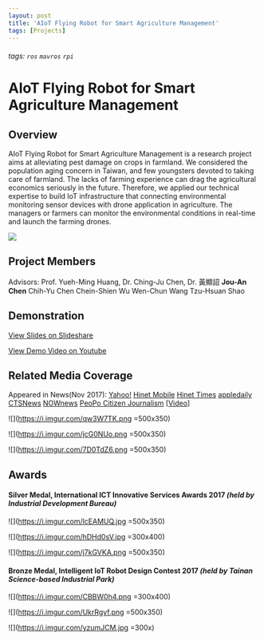 ```yaml
---
layout: post
title: 'AIoT Flying Robot for Smart Agriculture Management'
tags: [Projects]
---
```


###### tags: `ros` `mavros` `rpi` 

# AIoT Flying Robot for Smart Agriculture Management

## Overview
AIoT Flying Robot for Smart Agriculture Management is a research project aims at alleviating pest damage on crops in farmland. We considered the population aging concern in Taiwan, and few youngsters devoted to taking care of farmland. The lacks of farming experience can drag the agricultural economics seriously in the future. Therefore, we applied our technical expertise to build IoT infrastructure that connecting environmental monitoring sensor devices with drone application in agriculture. The managers or farmers can monitor the environmental conditions in real-time and launch the farming drones. 

![](https://i.imgur.com/n4y0L7X.jpg)


## Project Members
Advisors: Prof. Yueh-Ming Huang, Dr. Ching-Ju Chen, Dr. 黃顯詔
**Jou-An Chen**
Chih-Yu Chen
Chein-Shien Wu
Wen-Chun Wang
Tzu-Hsuan Shao


## Demonstration
[View Slides on Slideshare](https://www.slideshare.net/CarolChen11/aiot-flying-robot-for-smart-agricultural-management)

[View Demo Video on Youtube](https://www.youtube.com/watch?v=ZNntgPNxKQ4)


## Related Media Coverage
Appeared in News(Nov 2017): [Yahoo!](https://tw.news.yahoo.com/2017%E5%B9%B4%E6%99%BA%E6%85%A7%E8%81%AF%E7%B6%B2%E6%A9%9F%E5%99%A8%E4%BA%BA%E5%A4%A7%E8%B3%BD-20%E7%B5%84%E9%AB%98%E6%89%8B%E6%B1%BA%E6%88%B0%E5%8D%97%E7%A7%91-150857028.html) [Hinet Mobile](https://times.hinet.net/mobile/news/20941227) [Hinet Times](https://times.hinet.net/news/20941805) [appledaily](https://tw.appledaily.com/new/realtime/20171105/1235495/) [CTSNews](http://news.cts.com.tw/taiwannews/society/201711/201711061898264.html#.WgvlmmiCzIU) [NOWnews](https://www.nownews.com/news/20171105/2638659) [PeoPo Citizen Journalism](http://www.peopo.org/news/350447) [[Video](https://www.youtube.com/watch?v=6GL80jz7SZI)]

![](https://i.imgur.com/qw3W7TK.png =500x350)

![](https://i.imgur.com/jcG0NUo.png =500x350)

![](https://i.imgur.com/7D0TdZ6.png =500x350)


## Awards 
#### Silver Medal, International ICT Innovative Services Awards 2017 *(held by Industrial Development Bureau)* 

![](https://i.imgur.com/lcEAMUQ.jpg =500x350)

![](https://i.imgur.com/hDHd0sV.jpg =300x400)

![](https://i.imgur.com/j7kGVKA.png =500x350)

#### Bronze Medal, Intelligent IoT Robot Design Contest 2017 *(held by Tainan Science-based Industrial Park)*

![](https://i.imgur.com/CBBW0h4.png =300x400)

![](https://i.imgur.com/UkrRgyf.png =500x350)

![](https://i.imgur.com/yzumJCM.jpg =300x)
